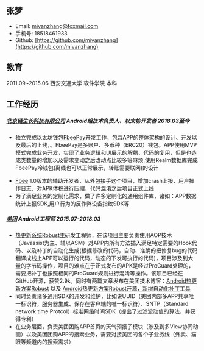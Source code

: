 ## 张梦
* Email: mivanzhang@foxmail.com
* 手机号:  18518461933
* Github: [https://github.com/mivanzhang](https://github.com/mivanzhang)

## 教育
2011.09~2015.06   西安交通大学    软件学院 本科

<!--## 技能
* Android Gradle插件开发，主导开发热更新系统[Robust](https://github.com/Meituan-Dianping/Robust)
* 
* Experiened in app architecture.
* Have some experience in Scrum development process and continuous integration on Android.-->

## 工作经历

##### [北京链生长科技有限公司](https://www.fbee.one/) Android组技术负责人、以太坊开发者 2018.03至今
*  独立完成以太坊钱包[FbeePay](https://www.fbee.one/fbeepay)开发工作，包含APP的整体架构的设计、开发以及最后的上线，。FbeePay是多账户、多币种（ERC20）钱包。APP使用MVP模式完成业务开发，实现了业务逻辑和UI展示的解耦、代码的复用，但是也造成类数量的增加以及需求变动之后改动点比较多等麻烦,使用Realm数据库完成FbeePay冷钱包(离线也可以正常展示，转账需要联网)的设计
<!--*  比特币钱包一直在调研，目前已经有一个可以支持导入助记词、同步资产（支持隔离见证）、普通转账（BIP44）以及支持隔离见证（BIP49）转账的demo-->
* [Fbee](https://www.fbee.one/) 1.0版本的辅助开发者，从外包接手这个项目，增加crash上报、用户操作日志、对APK体积进行压缩、代码混淆之后项目正式上线
* 为了满足业务的定制化需求，做了许多定制化的通用组件库，诸如：APP数据统计上报SDK,用户行为的反作弊设备指纹SDK等

##### [美团](https://www.meituan.com/) Android工程师 2015.07-2018.03
* [热更新系统Robust](https://github.com/Meituan-Dianping/Robust)主研发工程师，在该项目主要负责使用AOP技术（Javassist为主、辅以ASM）对APP内所有方法插入满足特定需要的Hook代码、以及补丁的自动化生成(根据修改的代码，自动、准确的把修复bug的代码翻译成线上APP可以运行的代码，动态的下发可执行的代码)，项目涉及到大量的字节码操作，项目的难点在于正式发布的APK是经过ProGuard处理的，需要把补丁也按照相同的ProGuard规则进行混淆等操作。该项目已经在GitHub开源，获赞2.9k。同时有两篇文章发布在美团技术博客：[Android热更新方案Robust](https://tech.meituan.com/android_robust.html) 以及 [Android热更新方案Robust开源，新增自动化补丁工具](https://tech.meituan.com/android_autopatch.html)
* 同时负责诸多通用SDK的开发和维护，比如说UUID（美团内部多APP共享唯一标识符，服务器生成、保存在客户端的唯一标识符）、SNTP（Standard network time Protcol）标准网络时间SDK（提出了过滤波动值的算法，并获得专利）
* 在业务层面，负责美团团购APP首页的天气预报子模块（涉及到多View协同动画）以及美团团购APP的搜索业务，需要对接美团的各个子业务线（外卖、猫眼等频道内的搜索需求）